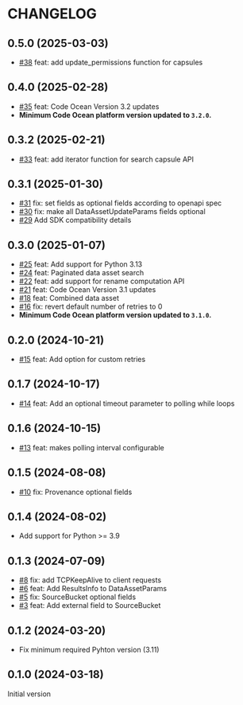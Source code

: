 CHANGELOG
=========

## 0.5.0 (2025-03-03)
- [#38](https://github.com/codeocean/codeocean-sdk-python/pull/38) feat: add update_permissions function for capsules 

## 0.4.0 (2025-02-28)
- [#35](https://github.com/codeocean/codeocean-sdk-python/pull/35) feat: Code Ocean Version 3.2 updates 
- **Minimum Code Ocean platform version updated to `3.2.0`.**  

## 0.3.2 (2025-02-21)
- [#33](https://github.com/codeocean/codeocean-sdk-python/pull/33) feat: add iterator function for search capsule API

## 0.3.1 (2025-01-30)
- [#31](https://github.com/codeocean/codeocean-sdk-python/pull/31) fix: set fields as optional fields according to openapi spec
- [#30](https://github.com/codeocean/codeocean-sdk-python/pull/30) fix: make all DataAssetUpdateParams fields optional
- [#29](https://github.com/codeocean/codeocean-sdk-python/pull/29) Add SDK compatibility details

## 0.3.0 (2025-01-07)

- [#25](https://github.com/codeocean/codeocean-sdk-python/pull/25) feat: Add support for Python 3.13
- [#24](https://github.com/codeocean/codeocean-sdk-python/pull/24) feat: Paginated data asset search
- [#22](https://github.com/codeocean/codeocean-sdk-python/pull/22) feat: add support for rename computation API
- [#21](https://github.com/codeocean/codeocean-sdk-python/pull/21) feat: Code Ocean Version 3.1 updates
- [#18](https://github.com/codeocean/codeocean-sdk-python/pull/18) feat: Combined data asset
- [#16](https://github.com/codeocean/codeocean-sdk-python/pull/16) fix: revert default number of retries to 0
- **Minimum Code Ocean platform version updated to `3.1.0`.**  

## 0.2.0 (2024-10-21)

- [#15](https://github.com/codeocean/codeocean-sdk-python/pull/15) feat: Add option for custom retries

## 0.1.7 (2024-10-17)

- [#14](https://github.com/codeocean/codeocean-sdk-python/pull/14) feat: Add an optional timeout parameter to polling while loops

## 0.1.6 (2024-10-15)

- [#13](https://github.com/codeocean/codeocean-sdk-python/pull/13) feat: makes polling interval configurable

## 0.1.5 (2024-08-08)

- [#10](https://github.com/codeocean/codeocean-sdk-python/pull/10) fix: Provenance optional fields

## 0.1.4 (2024-08-02)

- Add support for Python >= 3.9

## 0.1.3 (2024-07-09)

- [#8](https://github.com/codeocean/codeocean-sdk-python/pull/8) fix: add TCPKeepAlive to client requests
- [#6](https://github.com/codeocean/codeocean-sdk-python/pull/6) feat: Add ResultsInfo to DataAssetParams
- [#5](https://github.com/codeocean/codeocean-sdk-python/pull/5) fix: SourceBucket optional fields
- [#3](https://github.com/codeocean/codeocean-sdk-python/pull/3) feat: Add external field to SourceBucket

## 0.1.2 (2024-03-20)

- Fix minimum required Pyhton version (3.11)

## 0.1.0 (2024-03-18)

Initial version

